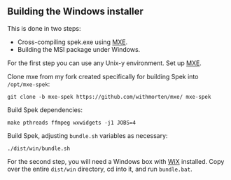 ## Building the Windows installer

This is done in two steps:

 * Cross-compiling spek.exe using [MXE](http://mxe.cc/).
 * Building the MSI package under Windows.

For the first step you can use any Unix-y environment. Set up
[MXE](http://mxe.cc/#tutorial).

Clone mxe from my fork created specifically for building Spek into `/opt/mxe-spek`:

    git clone -b mxe-spek https://github.com/withmorten/mxe/ mxe-spek

Build Spek dependencies:

    make pthreads ffmpeg wxwidgets -j1 JOBS=4

Build Spek, adjusting `bundle.sh` variables as necessary:

    ./dist/win/bundle.sh

For the second step, you will need a Windows box with
[WiX](http://wixtoolset.org/) installed. Copy over the entire `dist/win`
directory, cd into it, and run `bundle.bat`.
